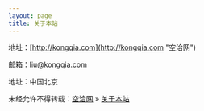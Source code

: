 ```yaml
---
layout: page
title: 关于本站
---
```


地址：[http://kongqia.com](http://kongqia.com "空洽网")

邮箱：[liu@kongqia.com](mailto:liu@kongqia.com "联系我")

地址：中国北京

未经允许不得转载：[空洽网](http://kongqia.com) » [关于本站](http://kongqia.com/aboutme)


